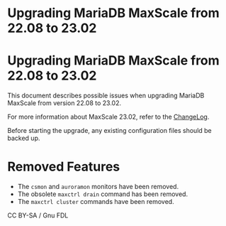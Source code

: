 
# Upgrading MariaDB MaxScale from 22.08 to 23.02

# Upgrading MariaDB MaxScale from 22.08 to 23.02


This document describes possible issues when upgrading MariaDB MaxScale from
version 22.08 to 23.02.


For more information about MaxScale 23.02, refer to the
[ChangeLog](../mariadb-maxscale-2302-changelog.md).


Before starting the upgrade, any existing configuration files should be backed
up.


# Removed Features


* The `csmon` and `auroramon` monitors have been removed.
* The obsolete `maxctrl drain` command has been removed.
* The `maxctrl cluster` commands have been removed.


CC BY-SA / Gnu FDL

